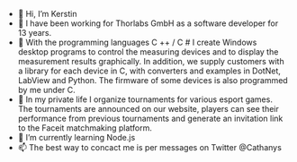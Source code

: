- 👋 Hi, I’m Kerstin
- 🏬 I have been working for Thorlabs GmbH as a software developer for 13 years.
- 📇 With the programming languages C ++ / C # I create Windows desktop programs to control the measuring devices and to display the measurement results graphically.
In addition, we supply customers with a library for each device in C, with converters and examples in DotNet, LabView and Python.
The firmware of some devices is also programmed by me under C.
- 👀 In my private life I organize tournaments for various esport games. 
The tournaments are announced on our website, players can see their performance from previous tournaments and generate an invitation link to the Faceit matchmaking platform.
- 🌱 I’m currently learning Node.js
- 📫 The best way to concact me is per messages on Twitter @Cathanys
